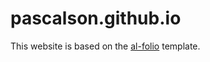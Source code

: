 # pascalson.github.io

This website is based on the [al-folio](https://github.com/alshedivat/al-folio) template.
